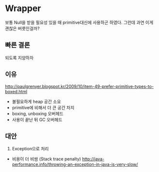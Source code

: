# Wrapper
보통 Null을 받을 필요성 있을 때 primitive대신에 사용하곤 하였다. 그런데 과연 이게 괜찮은 버릇인걸까?

## 빠른 결론
되도록 지양하자

## 이유
http://paulgrenyer.blogspot.kr/2009/10/item-49-prefer-primitive-types-to-boxed.html
- 불필요하게 heap 공간 소요
- primitive에 비해서 더 큰 공간 차지
- boxing, unboxing 오버헤드
- 사용이 끝난 뒤 GC 오버헤드

## 대안
1. Exception으로 처리
  - 비용이 더 비쌈 (Stack trace penalty) http://java-performance.info/throwing-an-exception-in-java-is-very-slow/


